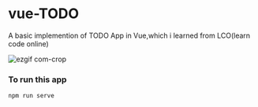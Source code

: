 # vue-TODO

A basic implemention of TODO App in Vue,which i learned from LCO(learn code online)

![ezgif com-crop](https://user-images.githubusercontent.com/43717493/85949558-58df5980-b90c-11ea-8858-d99777108bb6.gif)


### To run this app
```
npm run serve
```

